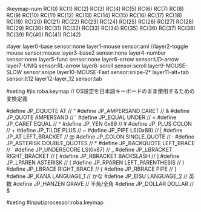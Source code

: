 ♯keymap-num
RC(0)  RC(1)  RC(2)  RC(3)  RC(4)                     RC(5) RC(6)  RC(7)  RC(8)  RC(9)
RC(10) RC(11) RC(12) RC(13) RC(14) RC(15)     RC(16) RC(17) RC(18) RC(19) RC(20) RC(21)
RC(22) RC(23) RC(24) RC(25) RC(26) RC(27)     RC(28) RC(29) RC(30) RC(31) RC(32) RC(33)
RC(34) RC(35) RC(36) RC(37) RC(38) RC(39)     RC(40) RC(41)                      RC(42)  

♯layer
layer0-base sensor:none
layer1-mouse sensor:aml
//layer2-toggle mouse sensor:mouse
layer3-base2 sensor:none
layer4-number sensor:none
layer5-func sensor:none
layer6-arrow sensor:UD-arrow
layer7-UNIQ sensor:RL-arrow
layer8-scroll sensor:scroll
layer9-MOUSE-SLOW sensor:snipe
layer10-MOUSE-Fast sensor:snipe-2*
layer11-alt+tab sensor:lt12
layer12-layer_12 sensor:tab

#seting
#jis:roba.keymap
// OS設定を日本語キーボードのまま使用するための変換定義

#define JP_DQUOTE       AT                // "
#define JP_AMPERSAND    CARET             // &
#define JP_QUOTE        AMPERSAND         // '
#define JP_EQUAL        UNDER             // =
#define JP_CARET        EQUAL             // ^
#define JP_YEN          0x89              // ¥
#define JP_PLUS         COLON             // +
#define JP_TILDE        PLUS              // ~
#define JP_PIPE         LS(0x89)          // |
#define JP_AT           LEFT_BRACKET      // @
#define JP_COLON        SINGLE_QUOTE      // :
#define JP_ASTERISK     DOUBLE_QUOTES     // *
#define JP_BACKQUOTE    LEFT_BRACE        // `
#define JP_UNDERSCORE   LS(0x87)          // _
#define JP_LBRACKET     RIGHT_BRACKET     // [
#define JP_RBRACKET     BACKSLASH         // ]
#define JP_LPAREN       ASTERISK          // (
#define JP_RPAREN       LEFT_PARENTHESIS  // )
#define JP_LBRACE       RIGHT_BRACE       // {
#define JP_RBRACE       PIPE              // }
#define JP_KANA         LANGUAGE_1        // かな
#define JP_EISU         LANGUAGE_2        // 英数
#define JP_HANZEN       GRAVE             // 半角/全角
#define JP_DOLLAR       DOLLAR             // $

#seting
#input/processor:roba.keymap

